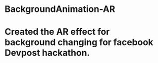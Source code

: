 # BackgroundAnimation-AR
# Created the AR effect for background changing for facebook Devpost hackathon.
